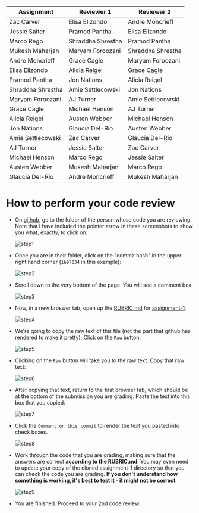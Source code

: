 Assignment|Reviewer 1|Reviewer 2
----------|----------|----------
Zac Carver|Elisa Elizondo|Andre Moncrieff
Jessie Salter|Pramod Pantha|Elisa Elizondo
Marco Rego|Shraddha Shrestha|Pramod Pantha
Mukesh Maharjan|Maryam Foroozani|Shraddha Shrestha
Andre Moncrieff|Grace Cagle|Maryam Foroozani
Elisa Elizondo|Alicia Reigel|Grace Cagle
Pramod Pantha|Jon Nations|Alicia Reigel
Shraddha Shrestha|Amie Settlecowski|Jon Nations
Maryam Foroozani|AJ Turner|Amie Settlecowski
Grace Cagle|Michael Henson|AJ Turner
Alicia Reigel|Austen Webber|Michael Henson
Jon Nations|Glaucia Del-Rio|Austen Webber
Amie Settlecowski|Zac Carver|Glaucia Del-Rio
AJ Turner|Jessie Salter|Zac Carver
Michael Henson|Marco Rego|Jessie Salter
Austen Webber|Mukesh Maharjan|Marco Rego
Glaucia Del-Rio|Andre Moncrieff|Mukesh Maharjan

# How to perform your code review

* On [github](https://github.com), go to the folder of the person whose code you are reviewing.  Note that I have included the pointer arrow in these screenshots to show you what, exactly, to click on:

    ![step1](https://github.com/biolprogramming/assignment-1/blob/master/images/step1.png)

* Once you are in their folder, click on the "commit hash" in the upper right hand corner (`1b97034` in this example):

    ![step2](https://github.com/biolprogramming/assignment-1/blob/master/images/step2.png)

* Scroll down to the very bottom of the page.  You will see a comment box:

    ![step3](https://github.com/biolprogramming/assignment-1/blob/master/images/step3.png)

* Now, in a new broswer tab, open up the [RUBRIC.md](https://github.com/biolprogramming/assignment-1/blob/master/RUBRIC.md) for [assignment-1](https://github.com/biolprogramming/assignment-1):

    ![step4](https://github.com/biolprogramming/assignment-1/blob/master/images/step4.png)

* We're going to copy the raw text of this file (not the part that github has rendered to make it pretty).  Click on the `Raw` button:

    ![step5](https://github.com/biolprogramming/assignment-1/blob/master/images/step5.png)

* Clicking on the `Raw` button will take you to the raw text.  Copy that raw text:

    ![step6](https://github.com/biolprogramming/assignment-1/blob/master/images/step6.png)

* After copying that text, return to the first browser tab, which should be at the bottom of the submission you are grading. Paste the text into this box that you copied:

    ![step7](https://github.com/biolprogramming/assignment-1/blob/master/images/step7.png)

* Click the `Comment on this commit` to render the text you pasted into check boxes.

    ![step8](https://github.com/biolprogramming/assignment-1/blob/master/images/step8.png)

* Work through the code that you are grading, making sure that the answers are correct **according to the RUBRIC.md**.  You may even need to update your copy of the cloned assignment-1 directory so that you can check the code you are grading.  **If you don't understand how something is working, it's best to test it - it might not be correct**:

    ![step9](https://github.com/biolprogramming/assignment-1/blob/master/images/step9.png)

* You are finished.  Proceed to your 2nd code review.
